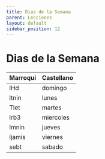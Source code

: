 ```yaml
---
title: Dias de la Semana
parent: Lecciones
layout: default
sidebar_position: 12
---
```


# Dias de la Semana

| Marroquí | Castellano |
|:---------|:-----------|
| lHd      | domingo    |
| ltnin    | lunes      |
| Tlet     | martes     |
| lrb3     | miercoles  |
| lmnin    | jueves     |
| ljamis   | viernes    |
| sebt     | sabado     |

